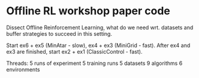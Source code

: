 # Offline RL workshop paper code

Dissect Offline Reinforcement Learning, what do we need wrt. datasets and buffer strategies to succeed in this setting.

Start ex6 + ex5 (MinAtar - slow), ex4 + ex3 (MiniGrid - fast). After ex4 and ex3 are finished, start ex2 + ex1 (ClassicControl - fast).

Threads:
5 runs of experiment
5 training runs
5 datasets
9 algorithms
6 environments